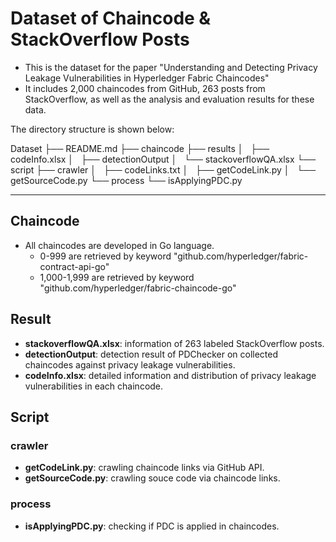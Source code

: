 # Dataset of Chaincode & StackOverflow Posts

- This is the dataset for the paper "Understanding and Detecting Privacy Leakage Vulnerabilities in Hyperledger Fabric Chaincodes"
- It includes 2,000 chaincodes from GitHub, 263 posts from StackOverflow, as well as the analysis and evaluation results for these data.

The directory structure is shown below:

  Dataset
  ├── README.md
  ├── chaincode
  ├── results
  │   ├── codeInfo.xlsx
  │   ├── detectionOutput
  │   └── stackoverflowQA.xlsx
  └── script
      ├── crawler
      │   ├── codeLinks.txt
      │   ├── getCodeLink.py
      │   └── getSourceCode.py
      └── process
          └── isApplyingPDC.py

---

## Chaincode

- All chaincodes are developed in Go language.
  - 0-999 are retrieved by keyword "github.com/hyperledger/fabric-contract-api-go"
  - 1,000-1,999 are retrieved by keyword "github.com/hyperledger/fabric-chaincode-go"

## Result

- **stackoverflowQA.xlsx**: information of 263 labeled StackOverflow posts.
- **detectionOutput**: detection result of PDChecker on collected chaincodes against privacy leakage vulnerabilities.
- **codeInfo.xlsx**: detailed information and distribution of privacy leakage vulnerabilities in each chaincode.

## Script

### crawler

- **getCodeLink.py**: crawling chaincode links via GitHub API.
- **getSourceCode.py**: crawling souce code via chaincode links.

### process

- **isApplyingPDC.py**: checking if PDC is applied in chaincodes.
